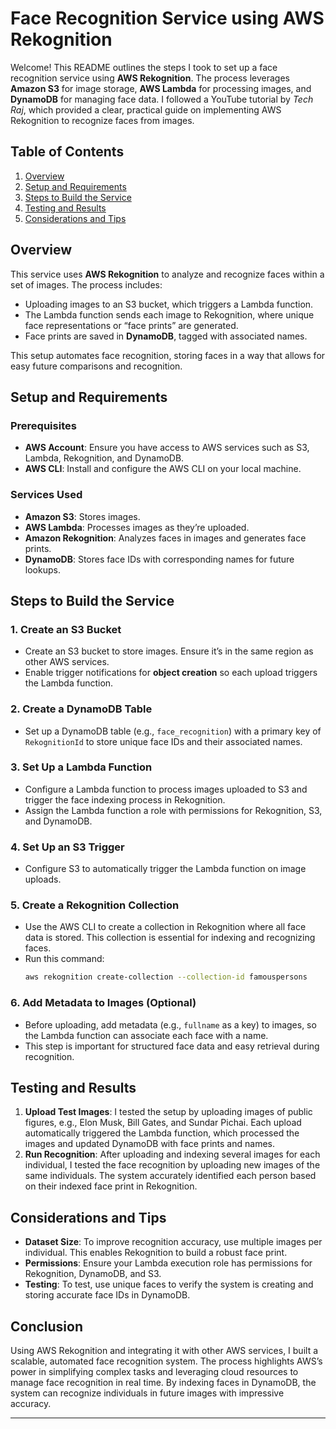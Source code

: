 

# Face Recognition Service using AWS Rekognition

Welcome! This README outlines the steps I took to set up a face recognition service using **AWS Rekognition**. The process leverages **Amazon S3** for image storage, **AWS Lambda** for processing images, and **DynamoDB** for managing face data. I followed a YouTube tutorial by *Tech Raj*, which provided a clear, practical guide on implementing AWS Rekognition to recognize faces from images.

## Table of Contents
1. [Overview](#overview)
2. [Setup and Requirements](#setup-and-requirements)
3. [Steps to Build the Service](#steps-to-build-the-service)
4. [Testing and Results](#testing-and-results)
5. [Considerations and Tips](#considerations-and-tips)

## Overview

This service uses **AWS Rekognition** to analyze and recognize faces within a set of images. The process includes:
- Uploading images to an S3 bucket, which triggers a Lambda function.
- The Lambda function sends each image to Rekognition, where unique face representations or “face prints” are generated.
- Face prints are saved in **DynamoDB**, tagged with associated names.

This setup automates face recognition, storing faces in a way that allows for easy future comparisons and recognition.

## Setup and Requirements

### Prerequisites
- **AWS Account**: Ensure you have access to AWS services such as S3, Lambda, Rekognition, and DynamoDB.
- **AWS CLI**: Install and configure the AWS CLI on your local machine.

### Services Used
- **Amazon S3**: Stores images.
- **AWS Lambda**: Processes images as they’re uploaded.
- **Amazon Rekognition**: Analyzes faces in images and generates face prints.
- **DynamoDB**: Stores face IDs with corresponding names for future lookups.

## Steps to Build the Service

### 1. Create an S3 Bucket
   - Create an S3 bucket to store images. Ensure it’s in the same region as other AWS services.
   - Enable trigger notifications for **object creation** so each upload triggers the Lambda function.

### 2. Create a DynamoDB Table
   - Set up a DynamoDB table (e.g., `face_recognition`) with a primary key of `RekognitionId` to store unique face IDs and their associated names.

### 3. Set Up a Lambda Function
   - Configure a Lambda function to process images uploaded to S3 and trigger the face indexing process in Rekognition.
   - Assign the Lambda function a role with permissions for Rekognition, S3, and DynamoDB.



### 4. Set Up an S3 Trigger
   - Configure S3 to automatically trigger the Lambda function on image uploads.

### 5. Create a Rekognition Collection
   - Use the AWS CLI to create a collection in Rekognition where all face data is stored. This collection is essential for indexing and recognizing faces.
   - Run this command:
     ```bash
     aws rekognition create-collection --collection-id famouspersons
     ```

### 6. Add Metadata to Images (Optional)
   - Before uploading, add metadata (e.g., `fullname` as a key) to images, so the Lambda function can associate each face with a name.
   - This step is important for structured face data and easy retrieval during recognition.

## Testing and Results

1. **Upload Test Images**: I tested the setup by uploading images of public figures, e.g., Elon Musk, Bill Gates, and Sundar Pichai. Each upload automatically triggered the Lambda function, which processed the images and updated DynamoDB with face prints and names.
2. **Run Recognition**: After uploading and indexing several images for each individual, I tested the face recognition by uploading new images of the same individuals. The system accurately identified each person based on their indexed face print in Rekognition.

## Considerations and Tips

- **Dataset Size**: To improve recognition accuracy, use multiple images per individual. This enables Rekognition to build a robust face print.
- **Permissions**: Ensure your Lambda execution role has permissions for Rekognition, DynamoDB, and S3.
- **Testing**: To test, use unique faces to verify the system is creating and storing accurate face IDs in DynamoDB.

## Conclusion

Using AWS Rekognition and integrating it with other AWS services, I built a scalable, automated face recognition system. The process highlights AWS’s power in simplifying complex tasks and leveraging cloud resources to manage face recognition in real time. By indexing faces in DynamoDB, the system can recognize individuals in future images with impressive accuracy.

--- 
